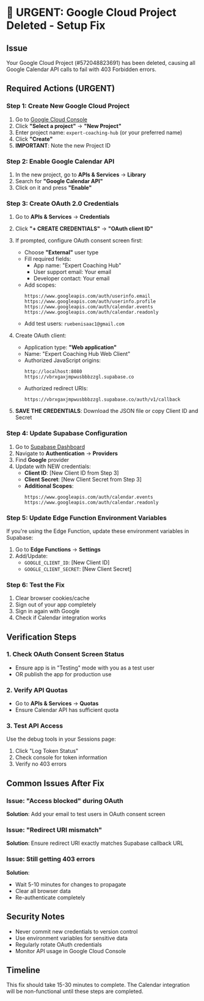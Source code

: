 # 🚨 URGENT: Google Cloud Project Deleted - Setup Fix

## Issue
Your Google Cloud Project (#572048823691) has been deleted, causing all Google Calendar API calls to fail with 403 Forbidden errors.

## Required Actions (URGENT)

### Step 1: Create New Google Cloud Project
1. Go to [Google Cloud Console](https://console.cloud.google.com/)
2. Click **"Select a project"** → **"New Project"**
3. Enter project name: `expert-coaching-hub` (or your preferred name)
4. Click **"Create"**
5. **IMPORTANT**: Note the new Project ID

### Step 2: Enable Google Calendar API
1. In the new project, go to **APIs & Services** → **Library**
2. Search for **"Google Calendar API"**
3. Click on it and press **"Enable"**

### Step 3: Create OAuth 2.0 Credentials
1. Go to **APIs & Services** → **Credentials**
2. Click **"+ CREATE CREDENTIALS"** → **"OAuth client ID"**
3. If prompted, configure OAuth consent screen first:
   - Choose **"External"** user type
   - Fill required fields:
     - App name: "Expert Coaching Hub"
     - User support email: Your email
     - Developer contact: Your email
   - Add scopes:
     ```
     https://www.googleapis.com/auth/userinfo.email
     https://www.googleapis.com/auth/userinfo.profile
     https://www.googleapis.com/auth/calendar.events
     https://www.googleapis.com/auth/calendar.readonly
     ```
   - Add test users: `ruebenisaac1@gmail.com`

4. Create OAuth client:
   - Application type: **"Web application"**
   - Name: "Expert Coaching Hub Web Client"
   - Authorized JavaScript origins:
     ```
     http://localhost:8080
     https://vbrxgaxjmpwusbbbzzgl.supabase.co
     ```
   - Authorized redirect URIs:
     ```
     https://vbrxgaxjmpwusbbbzzgl.supabase.co/auth/v1/callback
     ```

5. **SAVE THE CREDENTIALS**: Download the JSON file or copy Client ID and Secret

### Step 4: Update Supabase Configuration
1. Go to [Supabase Dashboard](https://supabase.com/dashboard)
2. Navigate to **Authentication** → **Providers**
3. Find **Google** provider
4. Update with NEW credentials:
   - **Client ID**: [New Client ID from Step 3]
   - **Client Secret**: [New Client Secret from Step 3]
   - **Additional Scopes**: 
     ```
     https://www.googleapis.com/auth/calendar.events https://www.googleapis.com/auth/calendar.readonly
     ```

### Step 5: Update Edge Function Environment Variables
If you're using the Edge Function, update these environment variables in Supabase:
1. Go to **Edge Functions** → **Settings**
2. Add/Update:
   - `GOOGLE_CLIENT_ID`: [New Client ID]
   - `GOOGLE_CLIENT_SECRET`: [New Client Secret]

### Step 6: Test the Fix
1. Clear browser cookies/cache
2. Sign out of your app completely
3. Sign in again with Google
4. Check if Calendar integration works

## Verification Steps

### 1. Check OAuth Consent Screen Status
- Ensure app is in "Testing" mode with you as a test user
- OR publish the app for production use

### 2. Verify API Quotas
- Go to **APIs & Services** → **Quotas**
- Ensure Calendar API has sufficient quota

### 3. Test API Access
Use the debug tools in your Sessions page:
1. Click "Log Token Status"
2. Check console for token information
3. Verify no 403 errors

## Common Issues After Fix

### Issue: "Access blocked" during OAuth
**Solution**: Add your email to test users in OAuth consent screen

### Issue: "Redirect URI mismatch"
**Solution**: Ensure redirect URI exactly matches Supabase callback URL

### Issue: Still getting 403 errors
**Solution**: 
- Wait 5-10 minutes for changes to propagate
- Clear all browser data
- Re-authenticate completely

## Security Notes
- Never commit new credentials to version control
- Use environment variables for sensitive data
- Regularly rotate OAuth credentials
- Monitor API usage in Google Cloud Console

## Timeline
This fix should take 15-30 minutes to complete. The Calendar integration will be non-functional until these steps are completed.
